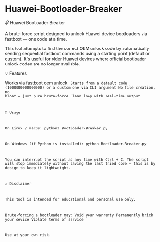 # Huawei-Bootloader-Breaker

🔓 Huawei Bootloader Breaker

A brute-force script designed to unlock Huawei device bootloaders via fastboot — one code at a time.

This tool attempts to find the correct OEM unlock code by automatically sending sequential fastboot commands using a starting point (default or custom). It's useful for older Huawei devices where official bootloader unlock codes are no longer available.

💡 Features

 Works via fastboot oem unlock <code>
 Starts from a default code (1000000000000000) or a custom one via CLI argument
 No file creation, no bloat — just pure brute-force
 Clean loop with real-time output
 
🧠 Usage

 On Linux / macOS:
  python3 Bootloader-Breaker.py  

 On Windows (if Python is installed):
  python Bootloader-Breaker.py  

You can interrupt the script at any time with Ctrl + C.
The script will stop immediately without saving the last tried code — this is by design to keep it lightweight.

⚠️ Disclaimer

This tool is intended for educational and personal use only.

  Brute-forcing a bootloader may:
  Void your warranty
  Permanently brick your device
  Violate terms of service

Use at your own risk.
